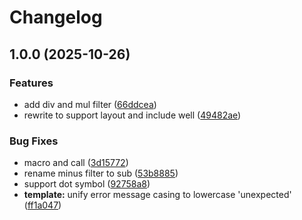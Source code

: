 # Changelog

## 1.0.0 (2025-10-26)


### Features

* add div and mul filter ([66ddcea](https://github.com/vvenv/janja/commit/66ddcea5aa64e8ab2880915558f714ee674c749a))
* rewrite to support layout and include well ([49482ae](https://github.com/vvenv/janja/commit/49482ae8940e1e660e0af0bc9435cdbf14f83f2a))


### Bug Fixes

* macro and call ([3d15772](https://github.com/vvenv/janja/commit/3d15772adfd752f438eda5ab482c4452ac484cfc))
* rename minus filter to sub ([53b8885](https://github.com/vvenv/janja/commit/53b8885914a517ecfb84f7d0b908c8037b90c09e))
* support dot symbol ([92758a8](https://github.com/vvenv/janja/commit/92758a894834322784d345525ce82c6d63ecada1))
* **template:** unify error message casing to lowercase 'unexpected' ([ff1a047](https://github.com/vvenv/janja/commit/ff1a04767f64dc0e190902570d35e552c3cdbfc1))
